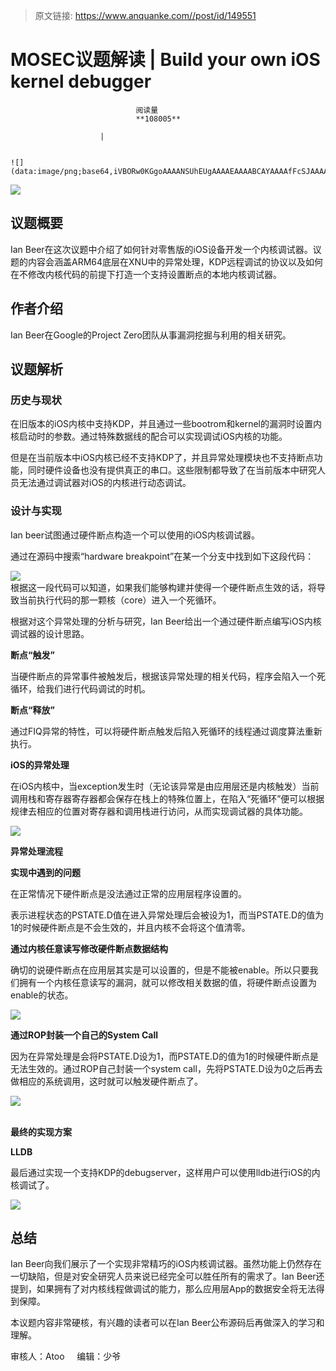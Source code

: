 > 原文链接: https://www.anquanke.com//post/id/149551 


# MOSEC议题解读 | Build your own iOS kernel debugger


                                阅读量   
                                **108005**
                            
                        |
                        
                                                                                                                                    ![](data:image/png;base64,iVBORw0KGgoAAAANSUhEUgAAAAEAAAABCAYAAAAfFcSJAAAAAXNSR0IArs4c6QAAAARnQU1BAACxjwv8YQUAAAAJcEhZcwAADsQAAA7EAZUrDhsAAAANSURBVBhXYzh8+PB/AAffA0nNPuCLAAAAAElFTkSuQmCC)
                                                                                            



[![](https://p0.ssl.qhimg.com/t014a4766b2a8ac06d8.jpg)](https://p0.ssl.qhimg.com/t014a4766b2a8ac06d8.jpg)



## 议题概要

Ian Beer在这次议题中介绍了如何针对零售版的iOS设备开发一个内核调试器。议题的内容会涵盖ARM64底层在XNU中的异常处理，KDP远程调试的协议以及如何在不修改内核代码的前提下打造一个支持设置断点的本地内核调试器。



## 作者介绍

Ian Beer在Google的Project Zero团队从事漏洞挖掘与利用的相关研究。



## 议题解析

### 历史与现状

在旧版本的iOS内核中支持KDP，并且通过一些bootrom和kernel的漏洞时设置内核启动时的参数。通过特殊数据线的配合可以实现调试iOS内核的功能。

但是在当前版本中iOS内核已经不支持KDP了，并且异常处理模块也不支持断点功能，同时硬件设备也没有提供真正的串口。这些限制都导致了在当前版本中研究人员无法通过调试器对iOS的内核进行动态调试。

### 设计与实现

Ian beer试图通过硬件断点构造一个可以使用的iOS内核调试器。

通过在源码中搜索“hardware breakpoint”在某一个分支中找到如下这段代码：

[![](https://p4.ssl.qhimg.com/t01bff274780feee157.png)](https://p4.ssl.qhimg.com/t01bff274780feee157.png)<br clear="ALL">根据这一段代码可以知道，如果我们能够构建并使得一个硬件断点生效的话，将导致当前执行代码的那一颗核（core）进入一个死循环。

根据对这个异常处理的分析与研究，Ian Beer给出一个通过硬件断点编写iOS内核调试器的设计思路。

**断点“触发”**

当硬件断点的异常事件被触发后，根据该异常处理的相关代码，程序会陷入一个死循环，给我们进行代码调试的时机。

**断点“释放”**

通过FIQ异常的特性，可以将硬件断点触发后陷入死循环的线程通过调度算法重新执行。

**iOS的异常处理**

在iOS内核中，当exception发生时（无论该异常是由应用层还是内核触发）当前调用栈和寄存器寄存器都会保存在栈上的特殊位置上，在陷入“死循环”便可以根据规律去相应的位置对寄存器和调用栈进行访问，从而实现调试器的具体功能。

[![](https://p3.ssl.qhimg.com/t014b944bec5a6b23e1.png)](https://p3.ssl.qhimg.com/t014b944bec5a6b23e1.png)

**异常处理流程**

**实现中遇到的问题**

在正常情况下硬件断点是没法通过正常的应用层程序设置的。

表示进程状态的PSTATE.D值在进入异常处理后会被设为1，而当PSTATE.D的值为1的时候硬件断点是不会生效的，并且内核不会将这个值清零。

**通过内核任意读写修改硬件断点数据结构**

确切的说硬件断点在应用层其实是可以设置的，但是不能被enable。所以只要我们拥有一个内核任意读写的漏洞，就可以修改相关数据的值，将硬件断点设置为enable的状态。

[![](https://p2.ssl.qhimg.com/t01e82f869520c4e554.png)](https://p2.ssl.qhimg.com/t01e82f869520c4e554.png)

**通过ROP封装一个自己的System Call**

因为在异常处理是会将PSTATE.D设为1，而PSTATE.D的值为1的时候硬件断点是无法生效的。通过ROP自己封装一个system call，先将PSTATE.D设为0之后再去做相应的系统调用，这时就可以触发硬件断点了。

[![](https://p1.ssl.qhimg.com/t016c622da20e673aba.png)](https://p1.ssl.qhimg.com/t016c622da20e673aba.png)

<br clear="ALL">**最终的实现方案**

**LLDB**

最后通过实现一个支持KDP的debugserver，这样用户可以使用lldb进行iOS的内核调试了。

[![](https://p1.ssl.qhimg.com/t017c5674062a93bc1b.png)](https://p1.ssl.qhimg.com/t017c5674062a93bc1b.png)



## 总结

Ian Beer向我们展示了一个实现非常精巧的iOS内核调试器。虽然功能上仍然存在一切缺陷，但是对安全研究人员来说已经完全可以胜任所有的需求了。Ian Beer还提到，如果拥有了对内核线程做调试的能力，那么应用层App的数据安全将无法得到保障。

本议题内容非常硬核，有兴趣的读者可以在Ian Beer公布源码后再做深入的学习和理解。

审核人：Atoo     编辑：少爷
